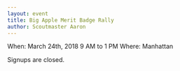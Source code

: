 ```yaml
---
layout: event
title: Big Apple Merit Badge Rally
author: Scoutmaster Aaron
---
```

When: March 24th, 2018 9 AM to 1 PM
Where: Manhattan

Signups are closed.
